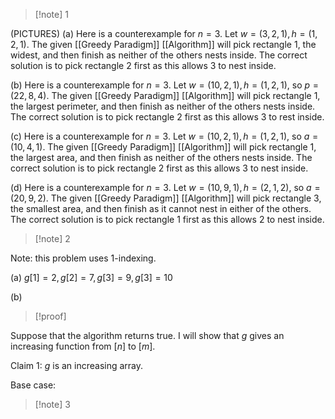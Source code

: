 >[!note] 1

(PICTURES)
(a) Here is a counterexample for $n=3$. Let $w=(3,2,1),h=(1,2,1)$. The given [[Greedy Paradigm]] [[Algorithm]] will pick rectangle $1$, the widest, and then finish as neither of the others nests inside. The correct solution is to pick rectangle $2$ first as this allows $3$ to nest inside.

(b) Here is a counterexample for $n=3$. Let $w=(10,2,1),h=(1,2,1)$, so $p=(22,8,4)$. The given [[Greedy Paradigm]] [[Algorithm]] will pick rectangle $1$, the largest perimeter, and then finish as neither of the others nests inside. The correct solution is to pick rectangle $2$ first as this allows $3$ to rest inside. 

(c) Here is a counterexample for $n=3$. Let $w=(10,2,1),h=(1,2,1)$, so $a=(10,4,1)$. The given [[Greedy Paradigm]] [[Algorithm]] will pick rectangle $1$, the largest area, and then finish as neither of the others nests inside. The correct solution is to pick rectangle $2$ first as this allows $3$ to nest inside.

(d) Here is a counterexample for $n=3$. Let $w=(10,9,1),h=(2,1,2)$, so $a=(20,9,2)$. The given [[Greedy Paradigm]] [[Algorithm]] will pick rectangle $3$, the smallest area, and then finish as it cannot nest in either of the others. The correct solution is to pick rectangle $1$ first as this allows $2$ to nest inside.

>[!note] 2

Note: this problem uses $1$-indexing.

(a) $g[1]=2,g[2]=7,g[3]=9,g[3]=10$

(b)
>[!proof]

Suppose that the algorithm returns true. I will show that $g$ gives an increasing function from $[n]$ to $[m]$.

Claim 1: $g$ is an increasing array. 

Base case: 


>[!note] 3


